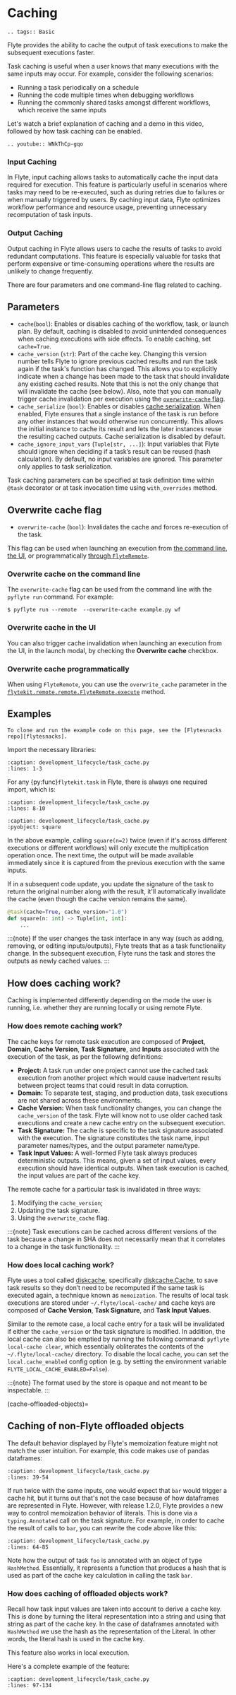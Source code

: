 # Caching

```{eval-rst}
.. tags:: Basic
```

Flyte provides the ability to cache the output of task executions to make the subsequent executions faster.

Task caching is useful when a user knows that many executions with the same inputs may occur. For example, consider the following scenarios:

- Running a task periodically on a schedule
- Running the code multiple times when debugging workflows
- Running the commonly shared tasks amongst different workflows, which receive the same inputs

Let's watch a brief explanation of caching and a demo in this video, followed by how task caching can be enabled.

```{eval-rst}
.. youtube:: WNkThCp-gqo

```

### Input Caching

In Flyte, input caching allows tasks to automatically cache the input data required for execution. This feature is particularly useful in scenarios where tasks may need to be re-executed, such as during retries due to failures or when manually triggered by users. By caching input data, Flyte optimizes workflow performance and resource usage, preventing unnecessary recomputation of task inputs.

### Output Caching

Output caching in Flyte allows users to cache the results of tasks to avoid redundant computations. This feature is especially valuable for tasks that perform expensive or time-consuming operations where the results are unlikely to change frequently.

There are four parameters and one command-line flag related to caching.

## Parameters

* `cache`(`bool`): Enables or disables caching of the workflow, task, or launch plan.
By default, caching is disabled to avoid unintended consequences when caching executions with side effects.
To enable caching, set `cache=True`.
* `cache_version` (`str`): Part of the cache key.
Changing this version number tells Flyte to ignore previous cached results and run the task again if the task's function has changed.
This allows you to explicitly indicate when a change has been made to the task that should invalidate any existing cached results.
Note that this is not the only change that will invalidate the cache (see below).
Also, note that you can manually trigger cache invalidation per execution using the [`overwrite-cache` flag](#overwrite-cache-flag).
* `cache_serialize` (`bool`): Enables or disables [cache serialization](./cache_serializing).
When enabled, Flyte ensures that a single instance of the task is run before any other instances that would otherwise run concurrently.
This allows the initial instance to cache its result and lets the later instances reuse the resulting cached outputs.
Cache serialization is disabled by default.
* `cache_ignore_input_vars` (`Tuple[str, ...]`): Input variables that Flyte should ignore when deciding if a task’s result can be reused (hash calculation). By default, no input variables are ignored. This parameter only applies to task serialization.

Task caching parameters can be specified at task definition time within `@task` decorator or at task invocation time using `with_overrides` method.

## Overwrite cache flag

*  `overwrite-cache` (`bool`): Invalidates the cache and forces re-execution of the task.

This flag can be used when launching an execution from [the command line](#overwrite-cache-on-the-command-line), [the UI](#overwrite-cache-in-the-ui), or programmatically [through `FlyteRemote`](#overwrite-cache-programmatically).

### Overwrite cache on the command line

The `overwrite-cache` flag can be used from the command line with the `pyflyte run` command. For example:

```{code-block} shell
$ pyflyte run --remote  --overwrite-cache example.py wf
```

### Overwrite cache in the UI

You can also trigger cache invalidation when launching an execution from the UI, in the launch modal, by checking the **Overwrite cache** checkbox.

### Overwrite cache programmatically

When using `FlyteRemote`, you can use the `overwrite_cache` parameter in the [`flytekit.remote.remote.FlyteRemote.execute`](https://docs.flyte.org/en/latest/api/flytekit/generated/flytekit.remote.remote.FlyteRemote.html#flytekit.remote.remote.FlyteRemote.execute) method.

## Examples

```{note}
To clone and run the example code on this page, see the [Flytesnacks repo][flytesnacks].
```

Import the necessary libraries:

```{rli} https://raw.githubusercontent.com/flyteorg/flytesnacks/69dbe4840031a85d79d9ded25f80397c6834752d/examples/development_lifecycle/development_lifecycle/task_cache.py
:caption: development_lifecycle/task_cache.py
:lines: 1-3
```

For any {py:func}`flytekit.task` in Flyte, there is always one required import, which is:

```{rli} https://raw.githubusercontent.com/flyteorg/flytesnacks/69dbe4840031a85d79d9ded25f80397c6834752d/examples/development_lifecycle/development_lifecycle/task_cache.py
:caption: development_lifecycle/task_cache.py
:lines: 8-10
```

```{rli} https://raw.githubusercontent.com/flyteorg/flytesnacks/69dbe4840031a85d79d9ded25f80397c6834752d/examples/development_lifecycle/development_lifecycle/task_cache.py
:caption: development_lifecycle/task_cache.py
:pyobject: square
```

In the above example, calling `square(n=2)` twice (even if it's across different executions or different workflows) will only execute the multiplication operation once.
The next time, the output will be made available immediately since it is captured from the previous execution with the same inputs.

If in a subsequent code update, you update the signature of the task to return the original number along with the result, it'll automatically invalidate the cache (even though the cache version remains the same).

```python
@task(cache=True, cache_version="1.0")
def square(n: int) -> Tuple[int, int]:
    ...
```

:::{note}
If the user changes the task interface in any way (such as adding, removing, or editing inputs/outputs), Flyte treats that as a task functionality change. In the subsequent execution, Flyte runs the task and stores the outputs as newly cached values.
:::

## How does caching work?

Caching is implemented differently depending on the mode the user is running, i.e. whether they are running locally or using remote Flyte.

### How does remote caching work?

The cache keys for remote task execution are composed of **Project**, **Domain**, **Cache Version**, **Task Signature**, and **Inputs** associated with the execution of the task, as per the following definitions:

- **Project:** A task run under one project cannot use the cached task execution from another project which would cause inadvertent results between project teams that could result in data corruption.
- **Domain:** To separate test, staging, and production data, task executions are not shared across these environments.
- **Cache Version:** When task functionality changes, you can change the `cache_version` of the task. Flyte will know not to use older cached task executions and create a new cache entry on the subsequent execution.
- **Task Signature:** The cache is specific to the task signature associated with the execution. The signature constitutes the task name, input parameter names/types, and the output parameter name/type.
- **Task Input Values:** A well-formed Flyte task always produces deterministic outputs. This means, given a set of input values, every execution should have identical outputs. When task execution is cached, the input values are part of the cache key.

The remote cache for a particular task is invalidated in three ways:

1. Modifying the `cache_version`;
2. Updating the task signature.
3. Using the `overwrite_cache` flag.

:::{note}
Task executions can be cached across different versions of the task because a change in SHA does not necessarily mean that it correlates to a change in the task functionality.
:::

### How does local caching work?

Flyte uses a tool called [diskcache](https://github.com/grantjenks/python-diskcache), specifically [diskcache.Cache](http://www.grantjenks.com/docs/diskcache/tutorial.html#cache), to save task results so they don’t need to be recomputed if the same task is executed again, a technique known as ``memoization``. The results of local task executions are stored under `~/.flyte/local-cache/` and cache keys are composed of **Cache Version**, **Task Signature**, and **Task Input Values**.

Similar to the remote case, a local cache entry for a task will be invalidated if either the `cache_version` or the task signature is modified. In addition, the local cache can also be emptied by running the following command: `pyflyte local-cache clear`, which essentially obliterates the contents of the `~/.flyte/local-cache/` directory.
To disable the local cache, you can set the `local.cache_enabled` config option (e.g. by setting the environment variable `FLYTE_LOCAL_CACHE_ENABLED=False`).

:::{note}
The format used by the store is opaque and not meant to be inspectable.
:::

(cache-offloaded-objects)=

## Caching of non-Flyte offloaded objects

The default behavior displayed by Flyte's memoization feature might not match the user intuition. For example, this code makes use of pandas dataframes:

```{rli} https://raw.githubusercontent.com/flyteorg/flytesnacks/69dbe4840031a85d79d9ded25f80397c6834752d/examples/development_lifecycle/development_lifecycle/task_cache.py
:caption: development_lifecycle/task_cache.py
:lines: 39-54
```

If run twice with the same inputs, one would expect that `bar` would trigger a cache hit, but it turns out that's not the case because of how dataframes are represented in Flyte.
However, with release 1.2.0, Flyte provides a new way to control memoization behavior of literals. This is done via a `typing.Annotated` call on the task signature.
For example, in order to cache the result of calls to `bar`, you can rewrite the code above like this:

```{rli} https://raw.githubusercontent.com/flyteorg/flytesnacks/69dbe4840031a85d79d9ded25f80397c6834752d/examples/development_lifecycle/development_lifecycle/task_cache.py
:caption: development_lifecycle/task_cache.py
:lines: 64-85
```

Note how the output of task `foo` is annotated with an object of type `HashMethod`. Essentially, it represents a function that produces a hash that is used as part of the cache key calculation in calling the task `bar`.

### How does caching of offloaded objects work?

Recall how task input values are taken into account to derive a cache key.
This is done by turning the literal representation into a string and using that string as part of the cache key. In the case of dataframes annotated with `HashMethod` we use the hash as the representation of the Literal. In other words, the literal hash is used in the cache key.

This feature also works in local execution.

Here's a complete example of the feature:

```{rli} https://raw.githubusercontent.com/flyteorg/flytesnacks/69dbe4840031a85d79d9ded25f80397c6834752d/examples/development_lifecycle/development_lifecycle/task_cache.py
:caption: development_lifecycle/task_cache.py
:lines: 97-134
```

[flytesnacks]: https://github.com/flyteorg/flytesnacks/tree/master/examples/development_lifecycle/

